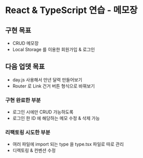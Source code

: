 # React & TypeScript 연습 - 메모장

## 구현 목표
- CRUD 메모장
- Local Storage 를 이용한 회원가입 & 로그인

## 다음 업뎃 목표
- day.js 사용해서 만년 달력 만들어보기
- Router 로 Link 건거 버튼 형식으로 바꿔보기

### 구현 완료한 부분
- 로그인 시에만 CRUD 가능하도록
- 로그인 한 ID 에 해당하는 메모 수정 & 삭제 가능

### 리팩토링 시도한 부분
- 여러 파일에 import 되는 type 을 type.tsx 파일로 따로 관리
- 디렉토링 & 컨벤션 수정
